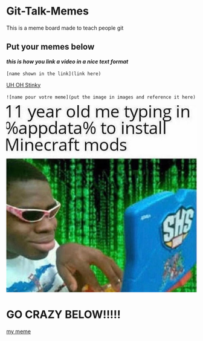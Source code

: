# Git-Talk-Memes

This is a meme board made to teach people git

## Put your memes below

***this is how you link a video in a nice text format***

`[name shown in the link](link here)`

[UH OH Stinky](https://www.youtube.com/watch?v=ZJvH8d2y7Iw)



`![name pour votre meme](put the image in images and reference it here)`

![J'aime le meme](images/z00merm3m3.jpg)




# GO CRAZY BELOW!!!!!

[my meme](https://www.youtube.com/watch?v=-y7w4x1JzrQ&list=RDesf9p-qQGFI&index=47)
